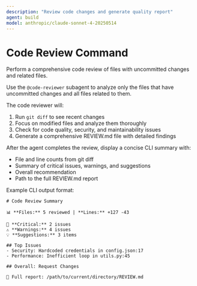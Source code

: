 ```yaml
---
description: "Review code changes and generate quality report"
agent: build
model: anthropic/claude-sonnet-4-20250514
---
```


# Code Review Command

Perform a comprehensive code review of files with uncommitted changes and related files.

Use the `@code-reviewer` subagent to analyze only the files that have uncommitted changes and all files related to them.

The code reviewer will:
1. Run `git diff` to see recent changes
2. Focus on modified files and analyze them thoroughly  
3. Check for code quality, security, and maintainability issues
4. Generate a comprehensive REVIEW.md file with detailed findings

After the agent completes the review, display a concise CLI summary with:
- File and line counts from git diff
- Summary of critical issues, warnings, and suggestions
- Overall recommendation
- Path to the full REVIEW.md report

Example CLI output format:
```
# Code Review Summary

📊 **Files:** 5 reviewed | **Lines:** +127 -43

🚨 **Critical:** 2 issues
⚠️ **Warnings:** 4 issues  
💡 **Suggestions:** 3 items

## Top Issues
- Security: Hardcoded credentials in config.json:17
- Performance: Inefficient loop in utils.py:45

## Overall: Request Changes

📄 Full report: /path/to/current/directory/REVIEW.md
```